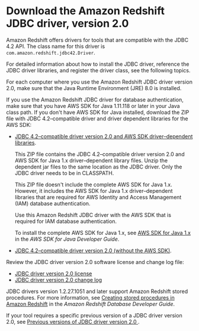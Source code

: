 # Download the Amazon Redshift JDBC driver, version 2\.0<a name="jdbc20-download-driver"></a>

Amazon Redshift offers drivers for tools that are compatible with the JDBC 4\.2 API\. The class name for this driver is `com.amazon.redshift.jdbc42.Driver`\.

For detailed information about how to install the JDBC driver, reference the JDBC driver libraries, and register the driver class, see the following topics\. 

For each computer where you use the Amazon Redshift JDBC driver version 2\.0, make sure that the Java Runtime Environment \(JRE\) 8\.0 is installed\. 

If you use the Amazon Redshift JDBC driver for database authentication, make sure that you have AWS SDK for Java 1\.11\.118 or later in your Java class path\. If you don't have AWS SDK for Java installed, download the ZIP file with JDBC 4\.2–compatible driver and driver dependent libraries for the AWS SDK:
+ [JDBC 4\.2–compatible driver version 2\.0 and AWS SDK driver–dependent libraries](https://s3.amazonaws.com/redshift-downloads/drivers/jdbc/2.0.0.7/redshift-jdbc42-2.0.0.7.zip)\. 

  This ZIP file contains the JDBC 4\.2–compatible driver version 2\.0 and AWS SDK for Java 1\.x driver–dependent library files\. Unzip the dependent jar files to the same location as the JDBC driver\. Only the JDBC driver needs to be in CLASSPATH\.

  This ZIP file doesn't include the complete AWS SDK for Java 1\.x\. However, it includes the AWS SDK for Java 1\.x driver–dependent libraries that are required for AWS Identity and Access Management \(IAM\) database authentication\.

  Use this Amazon Redshift JDBC driver with the AWS SDK that is required for IAM database authentication\.

  To install the complete AWS SDK for Java 1\.x, see [AWS SDK for Java 1\.x](https://docs.aws.amazon.com/sdk-for-java/v1/developer-guide/welcome.html) in the *AWS SDK for Java Developer Guide*\. 
+ [JDBC 4\.2–compatible driver version 2\.0 \(without the AWS SDK\)](https://s3.amazonaws.com/redshift-downloads/drivers/jdbc/2.0.0.7/redshift-jdbc42-2.0.0.7.jar)\. 

Review the JDBC driver version 2\.0 software license and change log file: 
+ [JDBC driver version 2\.0 license](https://github.com/aws/amazon-redshift-jdbc-driver/blob/master/LICENSE) 
+ [JDBC driver version 2\.0 change log](https://github.com/aws/amazon-redshift-jdbc-driver/blob/master/CHANGELOG.md)

JDBC drivers version 1\.2\.27\.1051 and later support Amazon Redshift stored procedures\. For more information, see [Creating stored procedures in Amazon Redshift](https://docs.aws.amazon.com/redshift/latest/dg/stored-procedure-overview.html) in the *Amazon Redshift Database Developer Guide*\. 

If your tool requires a specific previous version of a JDBC driver version 2\.0, see [Previous versions of JDBC driver version 2\.0 ](jdbc20-previous-driver-version-20.md)\.